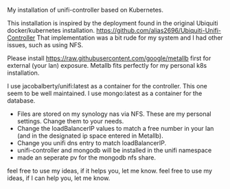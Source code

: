 My installation of unifi-controller based on Kubernetes.

This installation is inspired by the deployment found in the original Ubiquiti docker/kubernetes installation.
https://github.com/alias2696/Ubiquiti-Unifi-Controller
That implementation was a bit rude for my system and I had other issues, such as using NFS.
 
Please install https://raw.githubusercontent.com/google/metallb first for external (your lan) exposure.
Metallb fits perfectly for my personal k8s installation.

I use jacobalberty/unifi:latest as a container for the controller. This one seem to be well maintained.
I use mongo:latest as a container for the database.

- Files are stored on my synology nas via NFS. These are my personal settings. Change them to your needs.
- Change the loadBalancerIP values to match a free number in your lan (and in the designated ip space entered in Metallb).
- Change you unifi dns entry to match loadBalancerIP.
- unifi-controller and mongodb will be installed in the unifi namespace
- made an seperate pv for the mongodb nfs share. 

feel free to use my ideas, if it helps you, let me know.
feel free to use my ideas, if I can help you, let me know.


